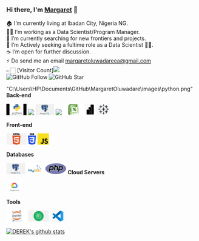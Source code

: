 ### Hi there, I'm [Margaret](https://github.com/MargaretOluwadare) 👋

🏠 I’m currently living at Ibadan City, Nigeria NG. <br/>
👨‍💻 I’m working as a Data Scientist/Program Manager.<br/>
🔭 I’m currently searching for new frontiers and projects.<br/>
🌱 I’m Actively seeking a fultime role as a Data Scientist 🤦‍♂.<br/>
☕️ I’m open for further discussion. <br/>
⚡ Do send me an email margaretoluwadareea@gmail.com <br/>
👉🏻 [Visitor Count]![](https://komarev.com/ghpvc/?username=MargaretOluwadare)<br/>
![GitHub Follow](https://img.shields.io/github/followers/MargaretOluwadare.svg?style=social&label=Follow)
![GitHub Star](https://img.shields.io/github/stars/MargaretOluwadare?affiliations=OWNER%2CCOLLABORATOR&style=social&label=Star)

"C:\Users\HP\Documents\GitHub\MargaretOluwadare\images\python.png"
**Back-end**

<code><img height="30" src="https://raw.githubusercontent.com/MargaretOluwadare/margaretOluwadare/master/images/python.png"></code>
<code><img height="30" src="https://raw.githubusercontent.com/MargaretOluwadare/margaretOluwadare/master/images/mysql.png"></code>
<code><img height="30" src="https://raw.githubusercontent.com/MargaretOluwadare/margaretOluwadare/master/images/postgresql.png"></code>
<code><img height="30" src="https://raw.githubusercontent.com/MargaretOluwadare/margaretOluwadare/master/images/Rstudio.svg"></code>
<code><img height="30" src="https://raw.githubusercontent.com/MargaretOluwadare/margaretOluwadare/master/images/Excel.png"></code>
<code><img height="30" src="https://raw.githubusercontent.com/MargaretOluwadare/margaretOluwadare/master/images/powerbi.png"></code>
<code><img height="30" src="https://raw.githubusercontent.com/MargaretOluwadare/margaretOluwadare/master/images/tableau.png"></code>

**Front-end**

<code><img height="30" src="https://raw.githubusercontent.com/MargaretOluwadare/margaretOluwadare/master/images/html.png"></code>
<code><img height="30" src="https://raw.githubusercontent.com/MargaretOluwadare/margaretOluwadare/master/images/css3.png"></code>
<code><img height="30" src="https://raw.githubusercontent.com/MargaretOluwadare/margaretOluwadare/master/images/js.png"></code>


**Databases**

<code><img height="30" 
src="https://raw.githubusercontent.com/MargaretOluwadare/margaretOluwadare/master/images/postgresql.png"></code>
<code><img height="30" 
src="https://raw.githubusercontent.com/MargaretOluwadare/margaretOluwadare/master/images/mysql.svg"></code>
<code><img height="30" 
src="https://raw.githubusercontent.com/MargaretOluwadare/margaretOluwadare/master/images/php.svg"></code>
**Cloud Servers**

<code><img height="30" src="https://raw.githubusercontent.com/MargaretOluwadare/margaretOluwadare/master/images/gcloud.png"></code>


**Tools**

<code><img height="30" src="https://raw.githubusercontent.com/MargaretOluwadare/margaretOluwadare/master/images/jupyter.png"></code>
<code><img height="30" src="https://raw.githubusercontent.com/MargaretOluwadare/margaretOluwadare/master/images/atom.png"></code>
<code><img height="30" src="https://raw.githubusercontent.com/MargaretOluwadare/margaretOluwadare/master/images/vscode.png"></code>

[![DEREK's github stats](https://github-readme-stats.vercel.app/api?username=MargaretOluwadare&show_icons=true&theme=merko)](https://github.com/MargaretOluwadare)

